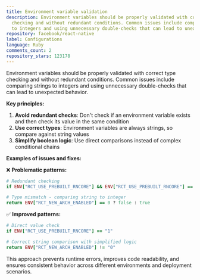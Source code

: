 ```yaml
---
title: Environment variable validation
description: Environment variables should be properly validated with correct type
  checking and without redundant conditions. Common issues include comparing strings
  to integers and using unnecessary double-checks that can lead to unexpected behavior.
repository: facebook/react-native
label: Configurations
language: Ruby
comments_count: 2
repository_stars: 123178
---
```


Environment variables should be properly validated with correct type checking and without redundant conditions. Common issues include comparing strings to integers and using unnecessary double-checks that can lead to unexpected behavior.

**Key principles:**
1. **Avoid redundant checks**: Don't check if an environment variable exists and then check its value in the same condition
2. **Use correct types**: Environment variables are always strings, so compare against string values
3. **Simplify boolean logic**: Use direct comparisons instead of complex conditional chains

**Examples of issues and fixes:**

❌ **Problematic patterns:**
```ruby
# Redundant checking
if ENV["RCT_USE_PREBUILT_RNCORE"] && ENV["RCT_USE_PREBUILT_RNCORE"] == "1"

# Type mismatch - comparing string to integer
return ENV["RCT_NEW_ARCH_ENABLED"] == 0 ? false : true
```

✅ **Improved patterns:**
```ruby
# Direct value check
if ENV["RCT_USE_PREBUILT_RNCORE"] == "1"

# Correct string comparison with simplified logic
return ENV["RCT_NEW_ARCH_ENABLED"] != "0"
```

This approach prevents runtime errors, improves code readability, and ensures consistent behavior across different environments and deployment scenarios.